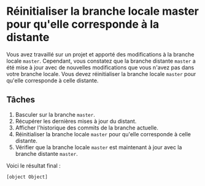 # Réinitialiser la branche locale master pour qu'elle corresponde à la distante

Vous avez travaillé sur un projet et apporté des modifications à la branche locale `master`. Cependant, vous constatez que la branche distante `master` a été mise à jour avec de nouvelles modifications que vous n'avez pas dans votre branche locale. Vous devez réinitialiser la branche locale `master` pour qu'elle corresponde à celle distante.

## Tâches

1. Basculer sur la branche `master`.
2. Récupérer les dernières mises à jour du distant.
3. Afficher l'historique des commits de la branche actuelle.
4. Réinitialiser la branche locale `master` pour qu'elle corresponde à celle distante.
5. Vérifier que la branche locale `master` est maintenant à jour avec la branche distante `master`.

Voici le résultat final :

```shell
[object Object]
```
